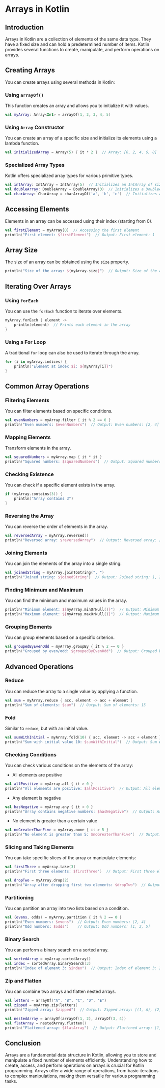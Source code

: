 

# Arrays in Kotlin

## Introduction
Arrays in Kotlin are a collection of elements of the same data type. They have a fixed size and can hold a predetermined number of items. Kotlin provides several functions to create, manipulate, and perform operations on arrays.

## Creating Arrays
You can create arrays using several methods in Kotlin:

### Using `arrayOf()`
This function creates an array and allows you to initialize it with values.
```kotlin
val myArray: Array<Int> = arrayOf(1, 2, 3, 4, 5)
```

### Using `Array` Constructor
You can create an array of a specific size and initialize its elements using a lambda function.
```kotlin
val initializedArray = Array(5) { it * 2 }  // Array: [0, 2, 4, 6, 8]
```

### Specialized Array Types
Kotlin offers specialized array types for various primitive types.
```kotlin
val intArray: IntArray = IntArray(5)  // Initializes an IntArray of size 5
val doubleArray: DoubleArray = DoubleArray(3)  // Initializes a DoubleArray of size 3
val charArray: CharArray = charArrayOf('a', 'b', 'c')  // Initializes a CharArray with characters
```

## Accessing Elements
Elements in an array can be accessed using their index (starting from 0).
```kotlin
val firstElement = myArray[0]  // Accessing the first element
println("First element: $firstElement")  // Output: First element: 1
```

## Array Size
The size of an array can be obtained using the `size` property.
```kotlin
println("Size of the array: ${myArray.size}")  // Output: Size of the array: 5
```

## Iterating Over Arrays
### Using `forEach`
You can use the `forEach` function to iterate over elements.
```kotlin
myArray.forEach { element -> 
    println(element)  // Prints each element in the array
}
```

### Using a For Loop
A traditional `for` loop can also be used to iterate through the array.
```kotlin
for (i in myArray.indices) {
    println("Element at index $i: ${myArray[i]}")
}
```

## Common Array Operations
### Filtering Elements
You can filter elements based on specific conditions.
```kotlin
val evenNumbers = myArray.filter { it % 2 == 0 }
println("Even numbers: $evenNumbers")  // Output: Even numbers: [2, 4]
```

### Mapping Elements
Transform elements in the array.
```kotlin
val squaredNumbers = myArray.map { it * it }
println("Squared numbers: $squaredNumbers")  // Output: Squared numbers: [1, 4, 9, 16, 25]
```

### Checking Existence
You can check if a specific element exists in the array.
```kotlin
if (myArray.contains(3)) {
    println("Array contains 3")
}
```

### Reversing the Array
You can reverse the order of elements in the array.
```kotlin
val reversedArray = myArray.reversed()
println("Reversed array: $reversedArray")  // Output: Reversed array: [5, 4, 3, 2, 1]
```

### Joining Elements
You can join the elements of the array into a single string.
```kotlin
val joinedString = myArray.joinToString(", ")
println("Joined string: $joinedString")  // Output: Joined string: 1, 2, 3, 4, 5
```

### Finding Minimum and Maximum
You can find the minimum and maximum values in the array.
```kotlin
println("Minimum element: ${myArray.minOrNull()}")  // Output: Minimum element: 1
println("Maximum element: ${myArray.maxOrNull()}")  // Output: Maximum element: 5
```

### Grouping Elements
You can group elements based on a specific criterion.
```kotlin
val groupedByEvenOdd = myArray.groupBy { it % 2 == 0 }
println("Grouped by even/odd: $groupedByEvenOdd")  // Output: Grouped by even/odd: {false=[1, 3, 5], true=[2, 4]}
```

## Advanced Operations
### Reduce
You can reduce the array to a single value by applying a function.
```kotlin
val sum = myArray.reduce { acc, element -> acc + element }
println("Sum of elements: $sum")  // Output: Sum of elements: 15
```

### Fold
Similar to `reduce`, but with an initial value.
```kotlin
val sumWithInitial = myArray.fold(10) { acc, element -> acc + element }
println("Sum with initial value 10: $sumWithInitial")  // Output: Sum with initial value 10: 25
```

### Checking Conditions
You can check various conditions on the elements of the array:
- All elements are positive
```kotlin
val allPositive = myArray.all { it > 0 }
println("All elements are positive: $allPositive")  // Output: All elements are positive: true
```

- Any element is negative
```kotlin
val hasNegative = myArray.any { it < 0 }
println("Array contains negative numbers: $hasNegative")  // Output: Array contains negative numbers: false
```

- No element is greater than a certain value
```kotlin
val noGreaterThanFive = myArray.none { it > 5 }
println("No element is greater than 5: $noGreaterThanFive")  // Output: No element is greater than 5: true
```

### Slicing and Taking Elements
You can take specific slices of the array or manipulate elements:
```kotlin
val firstThree = myArray.take(3)
println("First three elements: $firstThree")  // Output: First three elements: [1, 2, 3]

val dropTwo = myArray.drop(2)
println("Array after dropping first two elements: $dropTwo")  // Output: Array after dropping first two elements: [3, 4, 5]
```

### Partitioning
You can partition an array into two lists based on a condition.
```kotlin
val (evens, odds) = myArray.partition { it % 2 == 0 }
println("Even numbers: $evens")  // Output: Even numbers: [2, 4]
println("Odd numbers: $odds")    // Output: Odd numbers: [1, 3, 5]
```

### Binary Search
You can perform a binary search on a sorted array.
```kotlin
val sortedArray = myArray.sortedArray()
val index = sortedArray.binarySearch(3)
println("Index of element 3: $index")  // Output: Index of element 3: 2
```

### Zip and Flatten
You can combine two arrays and flatten nested arrays.
```kotlin
val letters = arrayOf("A", "B", "C", "D", "E")
val zipped = myArray.zip(letters)
println("Zipped array: $zipped")  // Output: Zipped array: [(1, A), (2, B), ...]

val nestedArray = arrayOf(arrayOf(1, 2), arrayOf(3, 4))
val flatArray = nestedArray.flatten()
println("Flattened array: $flatArray")  // Output: Flattened array: [1, 2, 3, 4]
```

## Conclusion
Arrays are a fundamental data structure in Kotlin, allowing you to store and manipulate a fixed number of elements efficiently. Understanding how to create, access, and perform operations on arrays is crucial for Kotlin programming. Arrays offer a wide range of operations, from basic iterations to complex manipulations, making them versatile for various programming tasks.
